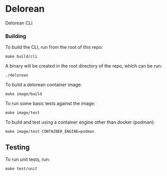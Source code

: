 # Delorean

Delorean CLI

### Building

To build the CLI, run from the root of this repo:

```
make build/cli
```

A binary will be created in the root directory of the repo, which can be run:

```
./delorean
```

To build a delorean container image:

```
make image/build
``` 

To run some basic tests against the image:

```
make image/test
```

To build and test using a container engine other than docker (podman):

```
make image/test CONTAINER_ENGINE=podman
```

## Testing

To run unit tests, run:

```
make test/unit
```
